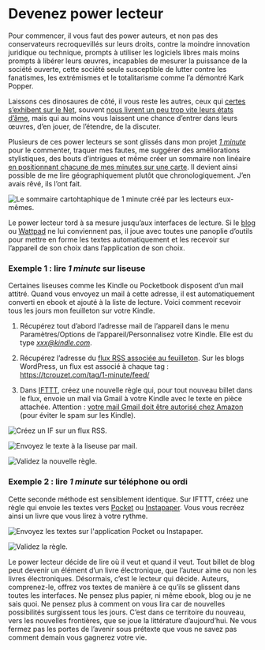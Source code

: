 # Devenez power lecteur

Pour commencer, il vous faut des power auteurs, et non pas des conservateurs recroquevillés sur leurs droits, contre la moindre innovation juridique ou technique, prompts à utiliser les logiciels libres mais moins prompts à libérer leurs œuvres, incapables de mesurer la puissance de la société ouverte, cette société seule susceptible de lutter contre les fanatismes, les extrémismes et le totalitarisme comme l’a démontré Kark Popper.

Laissons ces dinosaures de côté, il vous reste les autres, ceux qui [certes s’exhibent sur le Net](https://tcrouzet.com/2015/02/15/les-ecrivains-ne-se-cachent-plus-pour-jouir/), souvent [nous livrent un peu trop vite leurs états d’âme](https://tcrouzet.com/2015/02/20/contre-les-pleurnichards-du-net/), mais qui au moins vous laissent une chance d’entrer dans leurs œuvres, d’en jouer, de l’étendre, de la discuter.

Plusieurs de ces power lecteurs se sont glissés dans mon projet [*1 minute*](http://www.wattpad.com/story/29694130-1-minute) pour le commenter, traquer mes fautes, me suggérer des améliorations stylistiques, des bouts d’intrigues et même créer un sommaire non linéaire [en positionnant chacune de mes minutes sur une carte](http://umap.openstreetmap.fr/fr/map/une-minute_29980#3/30.75/5.63). Il devient ainsi possible de me lire géographiquement plutôt que chronologiquement. J’en avais rêvé, ils l’ont fait.

![Le sommaire cartohtaphique de 1 minute créé par les lecteurs eux-mêmes.](https://tcrouzet.com/images_tc/2015/02/carte.jpg)

Le power lecteur tord à sa mesure jusqu’aux interfaces de lecture. Si le [blog](https://tcrouzet.com/2015/01/01/versailles-france-2145/) ou [Wattpad](http://www.wattpad.com/story/29694130-1-minute) ne lui conviennent pas, il joue avec toutes une panoplie d’outils pour mettre en forme les textes automatiquement et les recevoir sur l’appareil de son choix dans l’application de son choix.

### Exemple 1 : lire *1 minute* sur liseuse

Certaines liseuses comme les Kindle ou Pocketbook disposent d’un mail attitré. Quand vous envoyez un mail à cette adresse, il est automatiquement converti en ebook et ajouté à la liste de lecture. Voici comment recevoir tous les jours mon feuilleton sur votre Kindle.

1. Récupérez tout d’abord l’adresse mail de l’appareil dans le menu Paramètres/Options de l’appareil/Personnalisez votre Kindle. Elle est du type *xxx@kindle.com*.

2. Récupérez l’adresse du [flux RSS associée au feuilleton](https://tcrouzet.com/tag/1-minute/feed/). Sur les blogs WordPress, un flux est associé à chaque tag : <https://tcrouzet.com/tag/1-minute/feed/>

3. Dans [IFTTT](https://ifttt.com), créez une nouvelle règle qui, pour tout nouveau billet dans le flux, envoie un mail via Gmail à votre Kindle avec le texte en pièce attachée. Attention : [votre mail Gmail doit être autorisé chez Amazon](https://www.amazon.fr/gp/help/customer/display.html?nodeId=200767340) (pour éviter le spam sur les Kindle).

![Créez un IF sur un flux RSS.](https://tcrouzet.com/images_tc/2015/02/if1.png)

![Envoyez le texte à la liseuse par mail.](https://tcrouzet.com/images_tc/2015/02/if2.png)

![Validez la nouvelle règle.](https://tcrouzet.com/images_tc/2015/02/if3.png)

### Exemple 2 : lire *1 minute* sur téléphone ou ordi

Cette seconde méthode est sensiblement identique. Sur IFTTT, créez une règle qui envoie les textes vers [Pocket](https://getpocket.com/) ou [Instapaper](https://www.instapaper.com/). Vous vous recréez ainsi un livre que vous lirez à votre rythme.

![Envoyez les textes sur l'application Pocket ou Instapaper.](https://tcrouzet.com/images_tc/2015/02/if4.png)

![Validez la règle.](https://tcrouzet.com/images_tc/2015/02/if5.png)

Le power lecteur décide de lire où il veut et quand il veut. Tout billet de blog peut devenir un élément d’un livre électronique, que l’auteur aime ou non les livres électroniques. Désormais, c’est le lecteur qui décide. Auteurs, comprenez-le, offrez vos textes de manière à ce qu’ils se glissent dans toutes les interfaces. Ne pensez plus papier, ni même ebook, blog ou je ne sais quoi. Ne pensez plus à comment on vous lira car de nouvelles possibilités surgissent tous les jours. C’est dans ce territoire du nouveau, vers les nouvelles frontières, que se joue la littérature d’aujourd’hui. Ne vous fermez pas les portes de l’avenir sous prétexte que vous ne savez pas comment demain vous gagnerez votre vie.